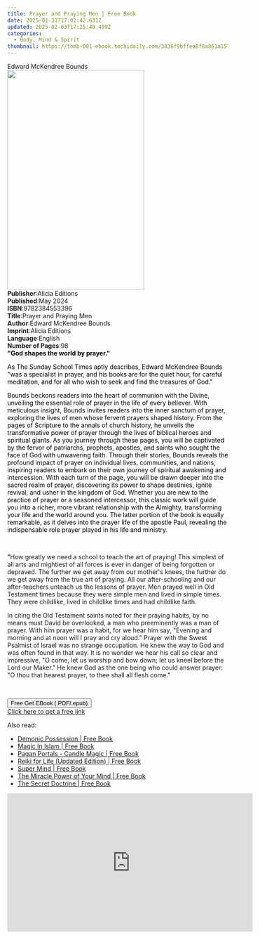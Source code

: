 ```yaml
---
title: Prayer and Praying Men | Free Book
date: 2025-01-31T17:02:42.631Z
updated: 2025-02-03T17:25:48.489Z
categories:
  - Body, Mind & Spirit
thumbnail: https://thmb-001-ebook.techidaily.com/3836f9bffea8f8a861a1579b9e91410a27343aff74a3f553df5b74ca9441230d.jpg
---
```

<main id="book-container">
  <div class="flex flex-col">
    <div class="book-brief flex-1 py-6 px-4 sm:p-6 md:py-10 md:px-8">
      <!-- brief-->
      <div class="book-brief-main">Edward McKendree Bounds</div>
    </div>
    <div
      class="book-meta-info flex-1 grid gap-4 col-start-1 col-end-3 row-start-1 sm:mb-6 sm:grid-cols-4 lg:gap-6 lg:col-start-2 lg:row-end-6 lg:row-span-6 lg:mb-0"
    >
      <div
        class="book-meta-info-left place-content-center mt-4 p-4 text-sm leading-6 col-start-2 col-span-2 dark:text-slate-400"
      >
        <img
          class="w-full h-500 object-cover rounded-lg sm:h-255 sm:col-span-2 lg:col-span-full"
          src="https://img-001-ebook.techidaily.com/93cc3d22f3a77932a46c9b3cf7aabf381e868a953354cf60783b7ea1c85acde0.jpg"
          alt=""
          width="312"
          height="500"
        />
      </div>
      <div
        class="book-meta-info-right mt-2 col-start-1 row-start-2 col-span-3 self-center"
      >
        <!-- meta data  -->
        <div class="flex flex-col px-4 md:px-8">
          <div class="flex-1">
            <strong>Publisher</strong>:<span class="px-2">Alicia Editions</span>
          </div>
          <div class="flex-1">
            <strong>Published</strong>:<span class="px-2">May 2024</span>
          </div>
          <div class="flex-1">
            <strong>ISBN</strong>:<span class="px-2">9782384553396</span>
          </div>
          <div class="flex-1">
            <strong>Title</strong>:<span class="px-2"
              >Prayer and Praying Men</span
            >
          </div>
          <div class="flex-1">
            <strong>Author</strong>:<span class="px-2"
              >Edward McKendree Bounds</span
            >
          </div>
          <div class="flex-1">
            <strong>Imprint</strong>:<span class="px-2">Alicia Editions</span>
          </div>
          <div class="flex-1">
            <strong>Language</strong>:<span class="px-2">English</span>
          </div>
          <div class="flex-1">
            <strong>Number of Pages</strong>:<span class="px-2">98</span>
          </div>
        </div>
      </div>
    </div>
    <div class="book-description flex-1 py-6 px-4 sm:p-6 md:py-10 md:px-8">
      <div class="book-description-main">
        <div accordion-content="" id="description">
          <strong
            ><strong style="color: rgb(0, 0, 0)"
              >"God shapes the world by prayer."</strong
            ></strong
          >
          <p class="ql-align-justify">
            <span style="color: rgb(0, 0, 0)"
              >As The Sunday School Times aptly describes, Edward McKendree
              Bounds "was a specialist in prayer, and his books are for the
              quiet hour, for careful meditation, and for all who wish to seek
              and find the treasures of God."</span
            >
          </p>
          <p class="ql-align-justify">
            <span style="color: rgb(0, 0, 0)"
              >Bounds beckons readers into the heart of communion with the
              Divine, unveiling the essential role of prayer in the life of
              every believer. With meticulous insight, Bounds invites readers
              into the inner sanctum of prayer, exploring the lives of men whose
              fervent prayers shaped history. From the pages of Scripture to the
              annals of church history, he unveils the transformative power of
              prayer through the lives of biblical heroes and spiritual giants.
              As you journey through these pages, you will be captivated by the
              fervor of patriarchs, prophets, apostles, and saints who sought
              the face of God with unwavering faith. Through their stories,
              Bounds reveals the profound impact of prayer on individual lives,
              communities, and nations, inspiring readers to embark on their own
              journey of spiritual awakening and intercession. With each turn of
              the page, you will be drawn deeper into the sacred realm of
              prayer, discovering its power to shape destinies, ignite revival,
              and usher in the kingdom of God. Whether you are new to the
              practice of prayer or a seasoned intercessor, this classic work
              will guide you into a richer, more vibrant relationship with the
              Almighty, transforming your life and the world around you. The
              latter portion of the book is equally remarkable, as it delves
              into the prayer life of the apostle Paul, revealing the
              indispensable role prayer played in his life and ministry.</span
            >
          </p>
          <p class="ql-align-justify"><br /></p>
          <p class="ql-align-justify">
            <span style="color: rgb(0, 0, 0)">"</span>How greatly we need a
            school to teach the art of praying! This simplest of all arts and
            mightiest of all forces is ever in danger of being forgotten or
            depraved. The further we get away from our mother's knees, the
            further do we get away from the true art of praying. All our
            after-schooling and our after-teachers unteach us the lessons of
            prayer. Men prayed well in Old Testament times because they were
            simple men and lived in simple times. They were childlike, lived in
            childlike times and had childlike faith.
          </p>
          <p class="ql-align-justify">
            In citing the Old Testament saints noted for their praying habits,
            by no means must David be overlooked, a man who preeminently was a
            man of prayer. With him prayer was a habit, for we hear him say,
            "Evening and morning and at noon will I pray and cry aloud." Prayer
            with the Sweet Psalmist of Israel was no strange occupation. He knew
            the way to God and was often found in that way. It is no wonder we
            hear his call so clear and impressive, "O come, let us worship and
            bow down; let us kneel before the Lord our Maker." He knew God as
            the one being who could answer prayer: "O thou that hearest prayer,
            to thee shall all flesh come.<span style="color: rgb(0, 0, 0)"
              >"</span
            >
          </p>
          <p><br /></p>
        </div>
        <div class="accordion-fader"></div>
      </div>
    </div>
    <div class="book-excerpts flex-1 py-6 px-4 sm:p-6 md:py-10 md:px-8"></div>
    <div
      class="book-about-author flex-1 py-6 px-4 sm:p-6 md:py-10 md:px-8"
    ></div>
    <div class="book-free-get flex-1 py-6 px-4 sm:p-6 md:py-10 md:px-8">
      <button
        id="btn-free-get"
        class="bg-blue-500 hover:bg-blue-700 text-white font-bold py-2 px-4 rounded"
      >
        Free Get EBook (.PDF/.epub)
      </button>
      <div id="countdown-display" class="px-2 text-lg mt-2"></div>
      <a
        id="free-link"
        class="hidden bg-blue-500 hover:bg-blue-700 text-white font-bold py-2 px-4 rounded"
        href="https://www.ebooks.com/en-us/book/211341269/prayer-and-praying-men/edward-mckendree-bounds/"
        target="_blank"
        >Click here to get a free link</a
      >
    </div>
    <script>
      let countdownTime = 0;
      let countdownInterval = null;
      document
        .getElementById('btn-free-get')
        .addEventListener('click', startCountdown);
      function startCountdown() {
        countdownTime = new Date().getTime() + 60000 * 3;
        countdownInterval = setInterval(updateCountdown, 1000);
        document.getElementById('btn-free-get').disabled = true;
        document
          .getElementById('btn-free-get')
          .classList.add('bg-gray-500', 'cursor-not-allowed');
      }
      function updateCountdown() {
        let currentTime = new Date().getTime();
        let timeLeft = countdownTime - currentTime;
        let secondsLeft = Math.floor(timeLeft / 1000);
        document.getElementById('countdown-display').innerHTML =
          `Remaining time: ${secondsLeft} seconds.`;
        if (secondsLeft <= 0) {
          clearInterval(countdownInterval);
          document.getElementById('btn-free-get').classList.add('hidden');
          document.getElementById('free-link').classList.remove('hidden');
          document.getElementById('countdown-display').innerHTML = '';
        }
      }
    </script>
  </div>
</main>

<ins class="adsbygoogle"
      style="display:block"
      data-ad-client="ca-pub-7571918770474297"
      data-ad-slot="8358498916"
      data-ad-format="auto"
      data-full-width-responsive="true"></ins>
    

<span class="atpl-alsoreadstyle">Also read:</span>
<div><ul>
<li><a href="https://novels-ebooks.techidaily.com/2510849-9781784281403-demonic-possession/"><u>Demonic Possession | Free Book</u></a></li>
<li><a href="https://novels-ebooks.techidaily.com/2510371-9781101983492-magic-in-islam/"><u>Magic In Islam | Free Book</u></a></li>
<li><a href="https://novels-ebooks.techidaily.com/2511176-9781785350443-pagan-portals-candle-magic/"><u>Pagan Portals - Candle Magic | Free Book</u></a></li>
<li><a href="https://novels-ebooks.techidaily.com/2510386-9781101983515-reiki-for-life-updated-edition/"><u>Reiki for Life (Updated Edition) | Free Book</u></a></li>
<li><a href="https://novels-ebooks.techidaily.com/2510388-9781101983478-super-mind/"><u>Super Mind | Free Book</u></a></li>
<li><a href="https://novels-ebooks.techidaily.com/2510377-9781101983553-the-miracle-power-of-your-mind/"><u>The Miracle Power of Your Mind | Free Book</u></a></li>
<li><a href="https://novels-ebooks.techidaily.com/2510368-9781101992586-the-secret-doctrine/"><u>The Secret Doctrine | Free Book</u></a></li>
</ul></div>

<!-- affiliate ads begin -->
<iframe width="560" height="315" src="https://www.youtube.com/embed/SyMZxS9479s?si=0T6zZpyN2LBftFTM" title="YouTube video player" frameborder="0" allow="accelerometer; autoplay; clipboard-write; encrypted-media; gyroscope; picture-in-picture; web-share" referrerpolicy="strict-origin-when-cross-origin" allowfullscreen></iframe>
<!-- affiliate ads end -->

